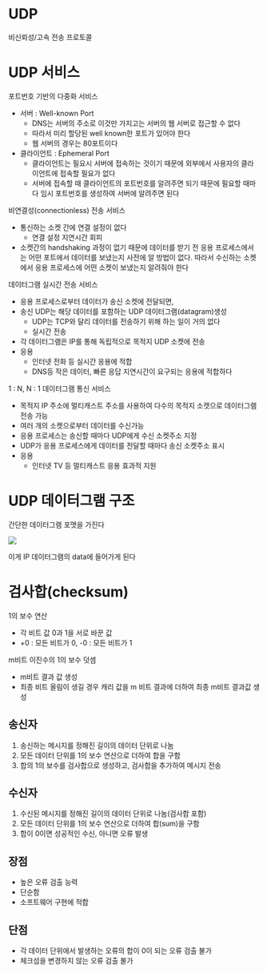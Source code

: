 # UDP
비신뢰성/고속 전송 프로토콜

# UDP 서비스
포트번호 기반의 다중화 서비스
* 서버 : Well-known Port
    * DNS는 서버의 주소로 이것만 가지고는 서버의 웹 서버로 접근할 수 없다
    * 따라서 미리 할당된 well known한 포트가 있어야 한다
    * 웹 서버의 경우는 80포트이다
* 클라이언트 : Ephemeral Port
    * 클라이언트는 필요시 서버에 접속하는 것이기 때문에 외부에서 사용자의 클라이언트에 접속할 필요가 없다
    * 서버에 접속할 때 클라이언트의 포트번호를 알려주면 되기 때문에 필요할 때마다 임시 포트번호를 생성하여 서버에 알려주면 된다

비연결성(connectionless) 전송 서비스
* 통신하는 소켓 간에 연결 설정이 없다
    * 연결 설정 지연시간 회피
* 소켓간의 handshaking 과정이 없기 때문에 데이터를 받기 전 응용 프로세스에서는 어떤 포트에서 데이터를 보냈는지 사전에 알 방법이 없다. 따라서 수신하는 소켓에서 응용 프로세스에 어떤 소켓이 보냈는지 알려줘야 한다

데이터그램 실시간 전송 서비스
* 응용 프로세스로부터 데이터가 송신 소켓에 전달되면,
* 송신 UDP는 해당 데이터를 포함하는 UDP 데이터그램(datagram)생성
    * UDP는 TCP와 달리 데이터를 전송하기 위해 하는 일이 거의 없다
    * 실시간 전송
* 각 데이터그램은 IP를 통해 독립적으로 목적지 UDP 소켓에 전송
* 응용
    * 인터넷 전화 등 실시간 응용에 적합
    * DNS등 작은 데이터, 빠른 응답 지연시간이 요구되는 응용에 적합하다

1 : N, N : 1 데이터그램 통신 서비스
* 목적지 IP 주소에 멀티캐스트 주소를 사용하여 다수의 목적지 소캣으로 데이터그램 전송 가능
* 여러 개의 소켓으로부터 데이터를 수신가능
* 응용 프로세스는 송신할 때마다 UDP에게 수신 소켓주소 지정
* UDP가 응용 프로세스에게 데이터를 전달할 때마다 송신 소켓주소 표시
* 응용
    * 인터넷 TV 등 멀티캐스트 응용 효과적 지원

# UDP 데이터그램 구조
간단한 데이터그램 포맷을 가진다

![](https://rookieboxsite.files.wordpress.com/2017/10/20171018123805.png)

이게 IP 데이터그램의 data에 들어가게 된다

# 검사합(checksum)
1의 보수 연산
* 각 비트 값 0과 1을 서로 바꾼 값
* +0 : 모든 비트가 0, -0 : 모든 비트가 1

m비트 이진수의 1의 보수 덧셈
* m비트 결과 값 생성
* 최종 비트 올림이 생길 경우 캐리 값을 m 비트 결과에 더하여 최종 m비트 결과값 생성


## 송신자
1. 송신하는 메시지를 정해진 길이의 데이터 단위로 나눔
2. 모든 데이터 단위를 1의 보수 연산으로 더하여 합을 구함
3. 합의 1의 보수를 검사합으로 생성하고, 검사합을 추가하여 메시지 전송

## 수신자
1. 수신된 메시지를 정해진 길이의 데이터 단위로 나눔(검사합 포함)
2. 모든 데이터 단위를 1의 보수 연산으로 더하여 합(sum)을 구함
3. 합이 0이면 성공적인 수신, 아니면 오류 발생

## 장점
* 높은 오류 검출 능력
* 단순함
* 소프트웨어 구현에 적합

## 단점
* 각 데이터 단위에서 발생하는 오류의 합이 0이 되는 오류 검출 불가
* 체크섬을 변경하지 않는 오류 검출 불가






